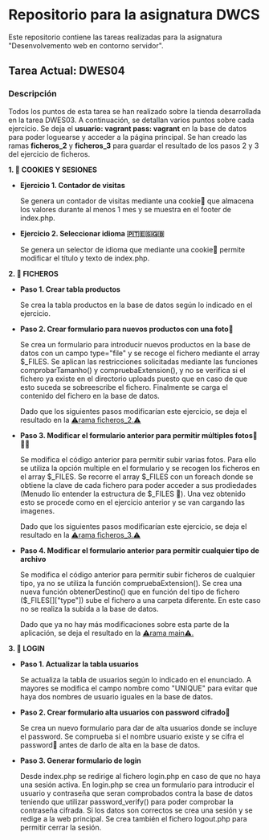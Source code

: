# Repositorio para la asignatura DWCS

Este repositorio contiene las tareas realizadas para la asignatura "Desenvolvemento web en contorno servidor".


## Tarea Actual: DWES04

### Descripción

Todos los puntos de esta tarea se han realizado sobre la tienda desarrollada en la tarea DWES03. A continuación, se detallan varios puntos sobre cada ejercicio. Se deja el **usuario: vagrant pass: vagrant** en la base de datos para poder loguearse y acceder a la página principal. Se han creado las ramas **ficheros_2** y **ficheros_3** para guardar el resultado de los pasos 2 y 3 del ejercicio de ficheros.

**1. 🍪 COOKIES Y SESIONES**
   - **Ejercicio 1. Contador de visitas**

     Se genera un contador de visitas mediante una cookie🍪 que almacena los valores durante al menos 1 mes y se muestra en el footer de index.php.
   - **Ejercicio 2. Seleccionar idioma 🇵🇹🇪🇸🇬🇧**

     Se genera un selector de idioma que mediante una cookie🍪 permite modificar el título y texto de index.php.

**2. 📂 FICHEROS**
   - **Paso 1. Crear tabla productos**

     Se crea la tabla productos en la base de datos según lo indicado en el ejercicio.
   - **Paso 2. Crear formulario para nuevos productos con una foto📸**

     Se crea un formulario para introducir nuevos productos en la base de datos con un campo type="file" y se recoge el fichero mediante el array $_FILES. Se aplican las restricciones solicitadas mediante las funciones comprobarTamanho() y compruebaExtension(), y no se verifica si el fichero ya existe en el directorio uploads puesto que en caso de que esto suceda se sobreescribe el fichero. Finalmente se carga el contenido del fichero en la base de datos.
     
     Dado que los siguientes pasos modificarían este ejercicio, se deja el resultado en la [⚠️rama ficheros_2.⚠️](https://github.com/PabloTabernero/DWCS-Tareas/tree/ficheros_2)
   - **Paso 3. Modificar el formulario anterior para permitir múltiples fotos📸📸📸**

     Se modifica el código anterior para permitir subir varias fotos. Para ello se utiliza la opción multiple en el formulario y se recogen los ficheros en el array $_FILES. Se recorre el array $_FILES con un foreach donde se obtiene la clave de cada fichero para poder acceder a sus prodiedades (Menudo lío entender la estructura de $_FILES 🙈). Una vez obtenido esto se procede como en el ejercicio anterior y se van cargando las imagenes.
       
     Dado que los siguientes pasos modificarían este ejercicio, se deja el resultado en la [⚠️rama ficheros_3.⚠️](https://github.com/PabloTabernero/DWCS-Tareas/tree/ficheros_3)
   - **Paso 4. Modificar el formulario anterior para permitir cualquier tipo de archivo**

     Se modifica el código anterior para permitir subir ficheros de cualquier tipo, ya no se utiliza la función compruebaExtension(). Se crea una nueva función obtenerDestino() que en función del tipo de fichero ($_FILES[]["type"]) sube el fichero a una carpeta diferente. En este caso no se realiza la subida a la
     base de datos.
     
     Dado que ya no hay más modificaciones sobre esta parte de la aplicación, se deja el resultado en la [⚠️rama main⚠️.](https://github.com/PabloTabernero/DWCS-Tareas/tree/main)

**3. 🚪 LOGIN**
   - **Paso 1. Actualizar la tabla usuarios**

      Se actualiza la tabla de usuarios según lo indicado en el enunciado. A mayores se modifica el campo nombre como "UNIQUE" para evitar que haya dos nombres de usuario iguales en la base de datos.
   - **Paso 2. Crear formulario alta usuarios con password cifrado🔐**

      Se crea un nuevo formulario para dar de alta usuarios donde se incluye el password. Se comprueba si el nombre usuario existe y se cifra el password🔐 antes de darlo de alta en la base de datos.
   - **Paso 3. Generar formulario de login**

     Desde index.php se redirige al fichero login.php en caso de que no haya una sesión activa. En login.php se crea un formulario para introducir el usuario y contraseña que seran comprobados contra la base de datos teniendo que utilizar password_verify() para poder comprobar la contraseña cifrada. Si los datos son correctos se crea una sesión y se redige a la web principal. Se crea también el fichero logout.php para permitir cerrar la sesión.
